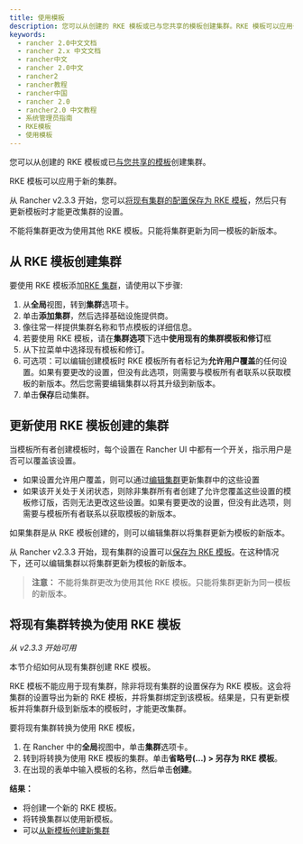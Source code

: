 ```yaml
---
title: 使用模板
description: 您可以从创建的 RKE 模板或已与您共享的模板创建集群。RKE 模板可以应用于新的集群。从 Rancher v2.3.3 开始，您可以将现有集群的配置保存为 RKE 模板，然后只有更新模板时才能更改集群的设置。不能将集群更改为使用其他 RKE 模板。只能将集群更新为同一模板的新版本。
keywords:
  - rancher 2.0中文文档
  - rancher 2.x 中文文档
  - rancher中文
  - rancher 2.0中文
  - rancher2
  - rancher教程
  - rancher中国
  - rancher 2.0
  - rancher2.0 中文教程
  - 系统管理员指南
  - RKE模板
  - 使用模板
---
```


您可以从创建的 RKE 模板或已[与您共享的模板](/docs/admin-settings/rke-templates/template-access-and-sharing/_index)创建集群。

RKE 模板可以应用于新的集群。

从 Rancher v2.3.3 开始，您可以[将现有集群的配置保存为 RKE 模板](#将现有集群转换为使用-rke-模板)，然后只有更新模板时才能更改集群的设置。

不能将集群更改为使用其他 RKE 模板。只能将集群更新为同一模板的新版本。

## 从 RKE 模板创建集群

要使用 RKE 模板添加[RKE 集群](/docs/cluster-provisioning/rke-clusters/_index)，请使用以下步骤:

1. 从**全局**视图，转到**集群**选项卡。
1. 单击**添加集群**，然后选择基础设施提供商。
1. 像往常一样提供集群名称和节点模板的详细信息。
1. 若要使用 RKE 模板，请在**集群选项**下选中**使用现有的集群模板和修订**框
1. 从下拉菜单中选择现有模板和修订。
1. 可选项：可以编辑创建模板时 RKE 模板所有者标记为**允许用户覆盖**的任何设置。如果有要更改的设置，但没有此选项，则需要与模板所有者联系以获取模板的新版本。然后您需要编辑集群以将其升级到新版本。
1. 单击**保存**启动集群。

## 更新使用 RKE 模板创建的集群

当模板所有者创建模板时，每个设置在 Rancher UI 中都有一个开关，指示用户是否可以覆盖该设置。

- 如果设置允许用户覆盖，则可以通过[编辑集群](/docs/cluster-admin/editing-clusters/_index)更新集群中的这些设置
- 如果该开关处于关闭状态，则除非集群所有者创建了允许您覆盖这些设置的模板修订版，否则无法更改这些设置。如果有要更改的设置，但没有此选项，则需要与模板所有者联系以获取模板的新版本。

如果集群是从 RKE 模板创建的，则可以编辑集群以将集群更新为模板的新版本。

从 Rancher v2.3.3 开始，现有集群的设置可以[保存为 RKE 模板](#将现有集群转换为使用-rke-模板)。在这种情况下，还可以编辑集群以将集群更新为模板的新版本。

> **注意：** 不能将集群更改为使用其他 RKE 模板。只能将集群更新为同一模板的新版本。

## 将现有集群转换为使用 RKE 模板

_从 v2.3.3 开始可用_

本节介绍如何从现有集群创建 RKE 模板。

RKE 模板不能应用于现有集群，除非将现有集群的设置保存为 RKE 模板。这会将集群的设置导出为新的 RKE 模板，并将集群绑定到该模板。结果是，只有更新模板并将集群升级到新版本的模板时，才能更改集群。

要将现有集群转换为使用 RKE 模板，

1. 在 Rancher 中的**全局**视图中，单击**集群**选项卡。
1. 转到将转换为使用 RKE 模板的集群。单击**省略号(…) > 另存为 RKE 模板**。
1. 在出现的表单中输入模板的名称，然后单击**创建**。

**结果：**

- 将创建一个新的 RKE 模板。
- 将转换集群以使用新模板。
- 可以[从新模板创建新集群](/docs/admin-settings/rke-templates/applying-templates/_index)
